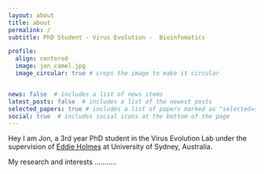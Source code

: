 ```yaml
---
layout: about
title: about
permalink: /
subtitle: PhD Student - Virus Evolution -  Bioinfomatics

profile:
  align: centered
  image: jon_camel.jpg
  image_circular: true # crops the image to make it circular


news: false  # includes a list of news items
latest_posts: false  # includes a list of the newest posts
selected_papers: true # includes a list of papers marked as "selected={true}"
social: true  # includes social icons at the bottom of the page
---
```


Hey I am Jon, a 3rd year PhD student in the Virus Evolution Lab under the supervision of [Eddie Holmes](https://www.sydney.edu.au/medicine-health/about/our-people/academic-staff/edward.holmes.html) at University of Sydney, Australia.

My research and interests ...........